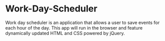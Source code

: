# Work-Day-Scheduler
Work day scheduler is an application that allows a user to save events for each hour of the day. This app will run in the browser and feature dynamically updated HTML and CSS powered by jQuery.
